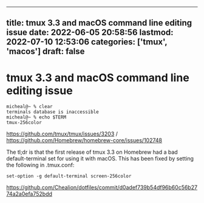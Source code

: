 
---
title: tmux 3.3 and macOS command line editing issue
date: 2022-06-05 20:58:56
lastmod: 2022-07-10 12:53:06
categories: ['tmux', 'macos']
draft: false
---


# tmux 3.3 and macOS command line editing issue
```
micheal@~ % clear
terminals database is inaccessible
micheal@~ % echo $TERM
tmux-256color
```

https://github.com/tmux/tmux/issues/3203 / https://github.com/Homebrew/homebrew-core/issues/102748

The tl;dr is that the first release of tmux 3.3 on Homebrew had a bad default-terminal set for using it with macOS. This has been fixed by setting the following in .tmux.conf:

```
set-option -g default-terminal screen-256color
```

https://github.com/Chealion/dotfiles/commit/d0adef739b54df96b60c56b2774a2a0efa752bdd

<!-- #public #tmux #macos -->

<!-- {BearID:BEA39F40-ED41-4AF7-BEE7-2BF16DEF8BEE-49872-0000228C58EE9D3E} -->
